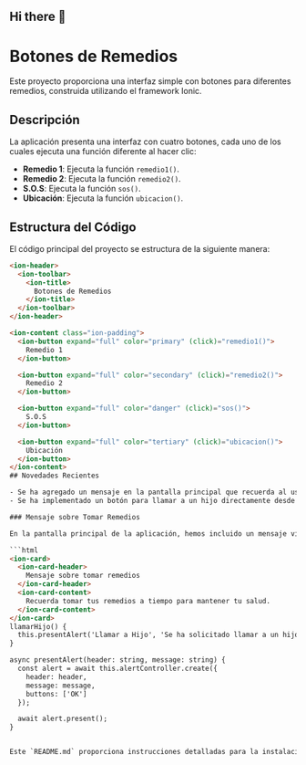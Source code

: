 ## Hi there 👋

# Botones de Remedios

Este proyecto proporciona una interfaz simple con botones para diferentes remedios, construida utilizando el framework Ionic.

## Descripción

La aplicación presenta una interfaz con cuatro botones, cada uno de los cuales ejecuta una función diferente al hacer clic:

- **Remedio 1**: Ejecuta la función `remedio1()`.
- **Remedio 2**: Ejecuta la función `remedio2()`.
- **S.O.S**: Ejecuta la función `sos()`.
- **Ubicación**: Ejecuta la función `ubicacion()`.

## Estructura del Código

El código principal del proyecto se estructura de la siguiente manera:

```html
<ion-header>
  <ion-toolbar>
    <ion-title>
      Botones de Remedios
    </ion-title>
  </ion-toolbar>
</ion-header>

<ion-content class="ion-padding">
  <ion-button expand="full" color="primary" (click)="remedio1()">
    Remedio 1
  </ion-button>

  <ion-button expand="full" color="secondary" (click)="remedio2()">
    Remedio 2
  </ion-button>

  <ion-button expand="full" color="danger" (click)="sos()">
    S.O.S
  </ion-button>

  <ion-button expand="full" color="tertiary" (click)="ubicacion()">
    Ubicación
  </ion-button>
</ion-content>
## Novedades Recientes

- Se ha agregado un mensaje en la pantalla principal que recuerda al usuario tomar sus remedios a tiempo.
- Se ha implementado un botón para llamar a un hijo directamente desde la aplicación.

### Mensaje sobre Tomar Remedios

En la pantalla principal de la aplicación, hemos incluido un mensaje visible que recuerda a los usuarios la importancia de tomar sus remedios a tiempo. Esto se ha realizado mediante la adición de un componente `ion-card` en el archivo `home.page.html`:

```html
<ion-card>
  <ion-card-header>
    Mensaje sobre tomar remedios
  </ion-card-header>
  <ion-card-content>
    Recuerda tomar tus remedios a tiempo para mantener tu salud.
  </ion-card-content>
</ion-card>
llamarHijo() {
  this.presentAlert('Llamar a Hijo', 'Se ha solicitado llamar a un hijo.');
}

async presentAlert(header: string, message: string) {
  const alert = await this.alertController.create({
    header: header,
    message: message,
    buttons: ['OK']
  });

  await alert.present();
}


Este `README.md` proporciona instrucciones detalladas para la instalación y ejecución del proyecto, así como información sobre las funcionalidades, consideraciones de desarrollo, y cómo contribuir.
